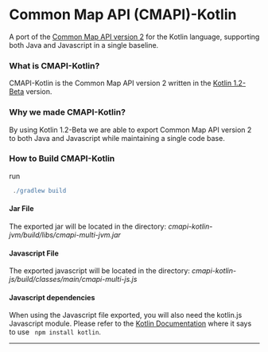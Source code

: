 # Common Map API (CMAPI)-Kotlin
A port of the [Common Map API version 2][1] for the Kotlin language, supporting both Java and Javascript in a single baseline. 

### What is CMAPI-Kotlin?
CMAPI-Kotlin is the Common Map API version 2 written in the [Kotlin 1.2-Beta][2] version. 

### Why we made CMAPI-Kotlin?
By using Kotlin 1.2-Beta we are able to export Common Map API version 2 to both Java and Javascript
while maintaining a single code base.

### How to Build CMAPI-Kotlin
run
```gradle
 ./gradlew build
```
#### Jar File
The exported jar will be located in the directory: *cmapi-kotlin-jvm/build/libs/cmapi-multi-jvm.jar*

#### Javascript File
The exported javascript will be located in the directory: *cmapi-kotlin-js/build/classes/main/cmapi-multi-js.js*

#### Javascript dependencies
When using the Javascript file exported, you will also need the kotlin.js Javascript module. Please refer to 
the [Kotlin Documentation][3] where it says to use ``` npm install kotlin```.

----------------------------------------------------
 
 [1]: https://github.com/cmapi/cmapi2
 [2]: https://blog.jetbrains.com/kotlin/2017/10/kotlin-1-2-beta2-is-out/
 [3]: https://kotlinlang.org/docs/reference/js-modules.html#notes
